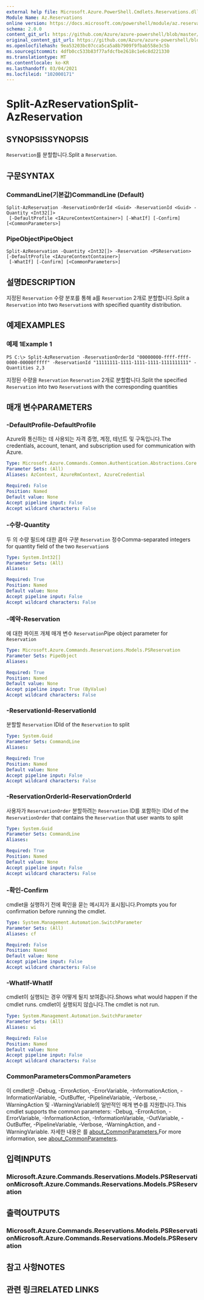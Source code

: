 ```yaml
---
external help file: Microsoft.Azure.PowerShell.Cmdlets.Reservations.dll-Help.xml
Module Name: Az.Reservations
online version: https://docs.microsoft.com/powershell/module/az.reservations/split-azreservation
schema: 2.0.0
content_git_url: https://github.com/Azure/azure-powershell/blob/master/src/Reservations/Reservations/help/Split-AzReservation.md
original_content_git_url: https://github.com/Azure/azure-powershell/blob/master/src/Reservations/Reservations/help/Split-AzReservation.md
ms.openlocfilehash: 9ea53203bc07cca5ca5a8b7909f9fbab558e3c5b
ms.sourcegitcommit: 4dfb0cc533b83f77afdcfbe2618c1e6c8d221330
ms.translationtype: MT
ms.contentlocale: ko-KR
ms.lasthandoff: 03/04/2021
ms.locfileid: "102000171"
---
```

# <span data-ttu-id="18a33-101">Split-AzReservation</span><span class="sxs-lookup"><span data-stu-id="18a33-101">Split-AzReservation</span></span>

## <span data-ttu-id="18a33-102">SYNOPSIS</span><span class="sxs-lookup"><span data-stu-id="18a33-102">SYNOPSIS</span></span>
<span data-ttu-id="18a33-103">`Reservation`를 분할합니다.</span><span class="sxs-lookup"><span data-stu-id="18a33-103">Split a `Reservation`.</span></span>

## <span data-ttu-id="18a33-104">구문</span><span class="sxs-lookup"><span data-stu-id="18a33-104">SYNTAX</span></span>

### <span data-ttu-id="18a33-105">CommandLine(기본값)</span><span class="sxs-lookup"><span data-stu-id="18a33-105">CommandLine (Default)</span></span>
```
Split-AzReservation -ReservationOrderId <Guid> -ReservationId <Guid> -Quantity <Int32[]>
 [-DefaultProfile <IAzureContextContainer>] [-WhatIf] [-Confirm] [<CommonParameters>]
```

### <span data-ttu-id="18a33-106">PipeObject</span><span class="sxs-lookup"><span data-stu-id="18a33-106">PipeObject</span></span>
```
Split-AzReservation -Quantity <Int32[]> -Reservation <PSReservation> [-DefaultProfile <IAzureContextContainer>]
 [-WhatIf] [-Confirm] [<CommonParameters>]
```

## <span data-ttu-id="18a33-107">설명</span><span class="sxs-lookup"><span data-stu-id="18a33-107">DESCRIPTION</span></span>
<span data-ttu-id="18a33-108">지정된 `Reservation` 수량 분포를 통해 a를 `Reservation` 2개로 분할합니다.</span><span class="sxs-lookup"><span data-stu-id="18a33-108">Split a `Reservation` into two `Reservation`s with specified quantity distribution.</span></span>

## <span data-ttu-id="18a33-109">예제</span><span class="sxs-lookup"><span data-stu-id="18a33-109">EXAMPLES</span></span>

### <span data-ttu-id="18a33-110">예제 1</span><span class="sxs-lookup"><span data-stu-id="18a33-110">Example 1</span></span>
```
PS C:\> Split-AzReservation -ReservationOrderId "00000000-ffff-ffff-0000-00000fffff" -ReservationId "11111111-1111-1111-1111-1111111111" -Quantities 2,3
```

<span data-ttu-id="18a33-111">지정된 수량을 `Reservation` `Reservation` 2개로 분할합니다.</span><span class="sxs-lookup"><span data-stu-id="18a33-111">Split the specified `Reservation` into two `Reservation`s with the corresponding quantities</span></span>

## <span data-ttu-id="18a33-112">매개 변수</span><span class="sxs-lookup"><span data-stu-id="18a33-112">PARAMETERS</span></span>

### <span data-ttu-id="18a33-113">-DefaultProfile</span><span class="sxs-lookup"><span data-stu-id="18a33-113">-DefaultProfile</span></span>
<span data-ttu-id="18a33-114">Azure와 통신하는 데 사용되는 자격 증명, 계정, 테넌트 및 구독입니다.</span><span class="sxs-lookup"><span data-stu-id="18a33-114">The credentials, account, tenant, and subscription used for communication with Azure.</span></span>

```yaml
Type: Microsoft.Azure.Commands.Common.Authentication.Abstractions.Core.IAzureContextContainer
Parameter Sets: (All)
Aliases: AzContext, AzureRmContext, AzureCredential

Required: False
Position: Named
Default value: None
Accept pipeline input: False
Accept wildcard characters: False
```

### <span data-ttu-id="18a33-115">-수량</span><span class="sxs-lookup"><span data-stu-id="18a33-115">-Quantity</span></span>
<span data-ttu-id="18a33-116">두 의 수량 필드에 대한 콤마 구분 `Reservation` 정수</span><span class="sxs-lookup"><span data-stu-id="18a33-116">Comma-separated integers for quantity field of the two `Reservation`s</span></span>

```yaml
Type: System.Int32[]
Parameter Sets: (All)
Aliases:

Required: True
Position: Named
Default value: None
Accept pipeline input: False
Accept wildcard characters: False
```

### <span data-ttu-id="18a33-117">-예약</span><span class="sxs-lookup"><span data-stu-id="18a33-117">-Reservation</span></span>
<span data-ttu-id="18a33-118">에 대한 파이프 개체 매개 변수 `Reservation`</span><span class="sxs-lookup"><span data-stu-id="18a33-118">Pipe object parameter for `Reservation`</span></span>

```yaml
Type: Microsoft.Azure.Commands.Reservations.Models.PSReservation
Parameter Sets: PipeObject
Aliases:

Required: True
Position: Named
Default value: None
Accept pipeline input: True (ByValue)
Accept wildcard characters: False
```

### <span data-ttu-id="18a33-119">-ReservationId</span><span class="sxs-lookup"><span data-stu-id="18a33-119">-ReservationId</span></span>
<span data-ttu-id="18a33-120">분할할 `Reservation` ID</span><span class="sxs-lookup"><span data-stu-id="18a33-120">Id of the `Reservation` to split</span></span>

```yaml
Type: System.Guid
Parameter Sets: CommandLine
Aliases:

Required: True
Position: Named
Default value: None
Accept pipeline input: False
Accept wildcard characters: False
```

### <span data-ttu-id="18a33-121">-ReservationOrderId</span><span class="sxs-lookup"><span data-stu-id="18a33-121">-ReservationOrderId</span></span>
<span data-ttu-id="18a33-122">사용자가 `ReservationOrder` 분할하려는 `Reservation` ID를 포함하는 ID</span><span class="sxs-lookup"><span data-stu-id="18a33-122">Id of the `ReservationOrder` that contains the `Reservation` that user wants to split</span></span>

```yaml
Type: System.Guid
Parameter Sets: CommandLine
Aliases:

Required: True
Position: Named
Default value: None
Accept pipeline input: False
Accept wildcard characters: False
```

### <span data-ttu-id="18a33-123">-확인</span><span class="sxs-lookup"><span data-stu-id="18a33-123">-Confirm</span></span>
<span data-ttu-id="18a33-124">cmdlet을 실행하기 전에 확인을 묻는 메시지가 표시됩니다.</span><span class="sxs-lookup"><span data-stu-id="18a33-124">Prompts you for confirmation before running the cmdlet.</span></span>

```yaml
Type: System.Management.Automation.SwitchParameter
Parameter Sets: (All)
Aliases: cf

Required: False
Position: Named
Default value: None
Accept pipeline input: False
Accept wildcard characters: False
```

### <span data-ttu-id="18a33-125">-WhatIf</span><span class="sxs-lookup"><span data-stu-id="18a33-125">-WhatIf</span></span>
<span data-ttu-id="18a33-126">cmdlet이 실행되는 경우 어떻게 될지 보여줍니다.</span><span class="sxs-lookup"><span data-stu-id="18a33-126">Shows what would happen if the cmdlet runs.</span></span> <span data-ttu-id="18a33-127">cmdlet이 실행되지 않습니다.</span><span class="sxs-lookup"><span data-stu-id="18a33-127">The cmdlet is not run.</span></span>

```yaml
Type: System.Management.Automation.SwitchParameter
Parameter Sets: (All)
Aliases: wi

Required: False
Position: Named
Default value: None
Accept pipeline input: False
Accept wildcard characters: False
```

### <span data-ttu-id="18a33-128">CommonParameters</span><span class="sxs-lookup"><span data-stu-id="18a33-128">CommonParameters</span></span>
<span data-ttu-id="18a33-129">이 cmdlet은 -Debug, -ErrorAction, -ErrorVariable, -InformationAction, -InformationVariable, -OutBuffer, -PipelineVariable, -Verbose, -WarningAction 및 -WarningVariable의 일반적인 매개 변수를 지원합니다.</span><span class="sxs-lookup"><span data-stu-id="18a33-129">This cmdlet supports the common parameters: -Debug, -ErrorAction, -ErrorVariable, -InformationAction, -InformationVariable, -OutVariable, -OutBuffer, -PipelineVariable, -Verbose, -WarningAction, and -WarningVariable.</span></span> <span data-ttu-id="18a33-130">자세한 내용은 를 [about_CommonParameters.](http://go.microsoft.com/fwlink/?LinkID=113216)</span><span class="sxs-lookup"><span data-stu-id="18a33-130">For more information, see [about_CommonParameters](http://go.microsoft.com/fwlink/?LinkID=113216).</span></span>

## <span data-ttu-id="18a33-131">입력</span><span class="sxs-lookup"><span data-stu-id="18a33-131">INPUTS</span></span>

### <span data-ttu-id="18a33-132">Microsoft.Azure.Commands.Reservations.Models.PSReservation</span><span class="sxs-lookup"><span data-stu-id="18a33-132">Microsoft.Azure.Commands.Reservations.Models.PSReservation</span></span>

## <span data-ttu-id="18a33-133">출력</span><span class="sxs-lookup"><span data-stu-id="18a33-133">OUTPUTS</span></span>

### <span data-ttu-id="18a33-134">Microsoft.Azure.Commands.Reservations.Models.PSReservation</span><span class="sxs-lookup"><span data-stu-id="18a33-134">Microsoft.Azure.Commands.Reservations.Models.PSReservation</span></span>

## <span data-ttu-id="18a33-135">참고 사항</span><span class="sxs-lookup"><span data-stu-id="18a33-135">NOTES</span></span>

## <span data-ttu-id="18a33-136">관련 링크</span><span class="sxs-lookup"><span data-stu-id="18a33-136">RELATED LINKS</span></span>
